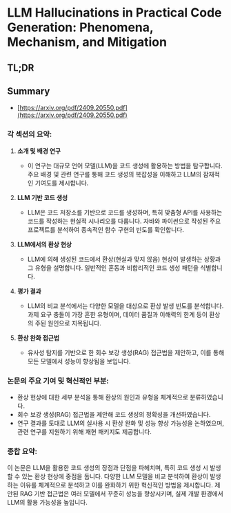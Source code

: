 # LLM Hallucinations in Practical Code Generation: Phenomena, Mechanism, and Mitigation
## TL;DR
## Summary
- [https://arxiv.org/pdf/2409.20550.pdf](https://arxiv.org/pdf/2409.20550.pdf)

### 각 섹션의 요약:

1. **소개 및 배경 연구**
   - 이 연구는 대규모 언어 모델(LLM)을 코드 생성에 활용하는 방법을 탐구합니다. 주요 배경 및 관련 연구를 통해 코드 생성의 복잡성을 이해하고 LLM의 잠재적인 기여도를 제시합니다.

2. **LLM 기반 코드 생성**
   - LLM은 코드 저장소를 기반으로 코드를 생성하며, 특히 맞춤형 API를 사용하는 코드를 작성하는 현실적 시나리오를 다룹니다. 자바와 파이썬으로 작성된 주요 프로젝트를 분석하여 종속적인 함수 구현의 빈도를 확인합니다.

3. **LLM에서의 환상 현상**
   - LLM에 의해 생성된 코드에서 환상(현실과 맞지 않음) 현상이 발생하는 상황과 그 유형을 설명합니다. 일반적인 혼동과 비합리적인 코드 생성 패턴을 식별합니다.

4. **평가 결과**
   - LLM의 비교 분석에서는 다양한 모델을 대상으로 환상 발생 빈도를 분석합니다. 과제 요구 충돌이 가장 흔한 유형이며, 데이터 품질과 이해력의 한계 등이 환상의 주된 원인으로 지목됩니다.

5. **환상 완화 접근법**
   - 유사성 탐지를 기반으로 한 회수 보강 생성(RAG) 접근법을 제안하고, 이를 통해 모든 모델에서 성능이 향상됨을 보입니다.

### 논문의 주요 기여 및 혁신적인 부분:
- 환상 현상에 대한 세부 분석을 통해 환상의 원인과 유형을 체계적으로 분류하였습니다.
- 회수 보강 생성(RAG) 접근법을 제안해 코드 생성의 정확성을 개선하였습니다.
- 연구 결과를 토대로 LLM의 실사용 시 환상 완화 및 성능 향상 가능성을 논하였으며, 관련 연구를 지원하기 위해 재현 패키지도 제공합니다.

### 종합 요약:
이 논문은 LLM을 활용한 코드 생성의 장점과 단점을 파헤치며, 특히 코드 생성 시 발생할 수 있는 환상 현상에 중점을 둡니다. 다양한 LLM 모델을 비교 분석하여 환상이 발생하는 이유를 체계적으로 분석하고 이를 완화하기 위한 혁신적인 방법을 제시합니다. 제안된 RAG 기반 접근법은 여러 모델에서 꾸준히 성능을 향상시키며, 실제 개발 환경에서 LLM의 활용 가능성을 높입니다.